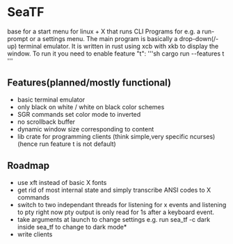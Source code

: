 # SeaTF
base for a start menu for linux + X that runs CLI Programs for e.g. a run-prompt or a settings menu.
The main program is basically a drop-down(/-up) terminal emulator.
It is written in rust using xcb with xkb to display the window.
To run it you need to enable feature "t":
'''sh
cargo run --features t
'''

## Features(planned/mostly functional)
* basic terminal emulator
* only black on white / white on black color schemes
* SGR commands set color mode to inverted
* no scrollback buffer
* dynamic window size corresponding to content
* lib crate for programming clients (think simple,very specific ncurses) (hence run feature t is not default)

## Roadmap
* use xft instead of basic X fonts
* get rid of most internal state and simply transcribe ANSI codes to X commands
* switch to two independant threads for listening for x events and listening to pty
  right now pty output is only read for 1s after a keyboard event.
* take arguments at launch to change settings e.g. run sea_tf -c dark inside sea_tf to change to dark mode*
* write clients
